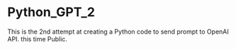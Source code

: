 # Python_GPT_2
This is the 2nd attempt at creating a Python code to send prompt to OpenAI API. this time Public.
